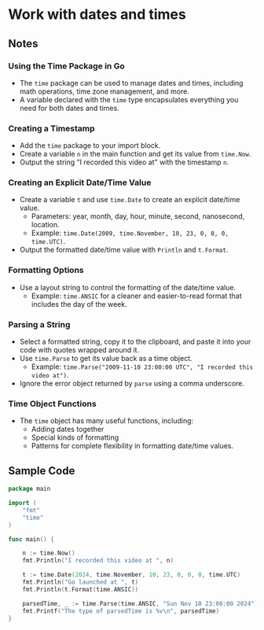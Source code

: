 # Work with dates and times

## Notes

### Using the Time Package in Go

- The `time` package can be used to manage dates and times, including math operations, time zone management, and more.
- A variable declared with the `time` type encapsulates everything you need for both dates and times.

### Creating a Timestamp

- Add the `time` package to your import block.
- Create a variable `n` in the main function and get its value from `time.Now`.
- Output the string "I recorded this video at" with the timestamp `n`.

### Creating an Explicit Date/Time Value

- Create a variable `t` and use `time.Date` to create an explicit date/time value.
  - Parameters: year, month, day, hour, minute, second, nanosecond, location.
  - Example: `time.Date(2009, time.November, 10, 23, 0, 0, 0, time.UTC)`.
- Output the formatted date/time value with `Println` and `t.Format`.

### Formatting Options

- Use a layout string to control the formatting of the date/time value.
  - Example: `time.ANSIC` for a cleaner and easier-to-read format that includes the day of the week.

### Parsing a String

- Select a formatted string, copy it to the clipboard, and paste it into your code with quotes wrapped around it.
- Use `time.Parse` to get its value back as a time object.
  - Example: `time.Parse("2009-11-10 23:00:00 UTC", "I recorded this video at")`.
- Ignore the error object returned by `parse` using a comma underscore.

### Time Object Functions

- The `time` object has many useful functions, including:
  - Adding dates together
  - Special kinds of formatting
  - Patterns for complete flexibility in formatting date/time values.

## Sample Code

```go
package main

import (
	"fmt"
	"time"
)

func main() {

	n := time.Now()
	fmt.Println("I recorded this video at ", n)

	t := time.Date(2024, time.November, 10, 23, 0, 0, 0, time.UTC)
	fmt.Println("Go launched at ", t)
	fmt.Println(t.Format(time.ANSIC))

	parsedTime, _ := time.Parse(time.ANSIC, "Sun Nov 10 23:00:00 2024")
	fmt.Printf("The type of parsedTime is %v\n", parsedTime)
}
```